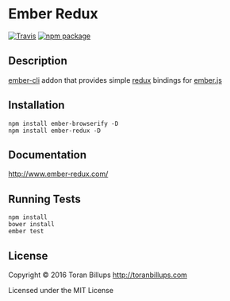 # Ember Redux

[![Travis][build-badge]][build] [![npm package][npm-badge]][npm]

## Description

[ember-cli][] addon that provides simple [redux][] bindings for [ember.js][]

## Installation

```
npm install ember-browserify -D
npm install ember-redux -D
```

## Documentation

http://www.ember-redux.com/

## Running Tests

    npm install
    bower install
    ember test

## License

Copyright © 2016 Toran Billups http://toranbillups.com

Licensed under the MIT License

[build-badge]: https://img.shields.io/travis/toranb/ember-redux/master.svg?style=flat-square
[build]: https://travis-ci.org/toranb/ember-redux

[npm-badge]: https://img.shields.io/npm/v/ember-redux.svg?style=flat-square
[npm]: https://www.npmjs.org/package/ember-redux

[ember-cli]: http://www.ember-cli.com/
[ember.js]: http://emberjs.com/
[redux]: https://github.com/rackt/redux/
